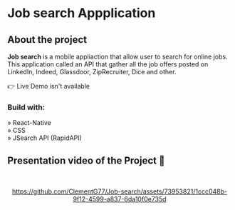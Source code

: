 <h1>Job search Appplication</h1> 

<h2>About the project</h2>

  <p><b>Job search</b> is a mobile appliaction that allow user to search for online jobs. This application called an API that gather all the job offers posted on LinkedIn, Indeed, Glassdoor, ZipRecruiter, Dice and other.</p>


👉 Live Demo isn't available 

<h3>Build with:</h3>

» React-Native <br>
» CSS <br>
» JSearch API (RapidAPI)


<h2>Presentation video of the Project 📸</h2>
<br>

<div align='center'>


https://github.com/ClementG77/Job-search/assets/73953821/1ccc048b-9f12-4599-a837-6da10f0e735d



</div>
